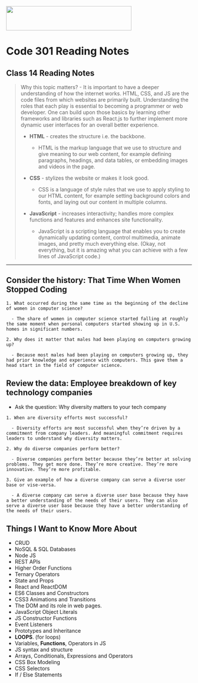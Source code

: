 <img src="https://members-csforall.imgix.net/members/logos/code-fellows-logo-horizontal-2-color-black.png" width="340" height="66">  

# Code 301 Reading Notes

## Class 14 Reading Notes

> Why this topic matters? - It is important to have a deeper understanding of how the internet works. HTML, CSS, and JS are the code files from which websites are primarily built. Understanding the roles that each play is essential to becoming a programmer or web developer. One can build upon those basics by learning other frameworks and libraries such as React.js to further implement more dynamic user interfaces for an overall better experience.
>
> - **HTML** - creates the structure i.e. the backbone.
>   - HTML is the markup language that we use to structure and give meaning to our web content, for example defining paragraphs, headings, and data tables, or embedding images and videos in the page.
> - **CSS** - stylizes the website or makes it look good.
>  
>   - CSS is a language of style rules that we use to apply styling to our HTML content, for example setting background colors and fonts, and laying out our content in multiple columns.
> - **JavaScript** - increases interactivity; handles more complex functions and features and enhances site functionality.
>  
>   - JavaScript is a scripting language that enables you to create dynamically updating content, control multimedia, animate images, and pretty much everything else. (Okay, not everything, but it is amazing what you can achieve with a few lines of JavaScript code.)
>  
---

## Consider the history: That Time When Women Stopped Coding

```
1. What occurred during the same time as the beginning of the decline of women in computer science?

  - The share of women in computer science started falling at roughly the same moment when personal computers started showing up in U.S. homes in significant numbers. 

2. Why does it matter that males had been playing on computers growing up?

  - Because most males had been playing on computers growing up, they had prior knowledge and experience with computers. This gave them a head start in the field of computer science. 

```

## Review the data: Employee breakdown of key technology companies
- Ask the question: Why diversity matters to your tech company

```
1. When are diversity efforts most successful?

  - Diversity efforts are most successful when they’re driven by a commitment from company leaders. And meaningful commitment requires leaders to understand why diversity matters.

2. Why do diverse companies perform better?

  - Diverse companies perform better because they’re better at solving problems. They get more done. They’re more creative. They’re more innovative. They’re more profitable.

3. Give an example of how a diverse company can serve a diverse user base or vise-versa.

  - A diverse company can serve a diverse user base because they have a better understanding of the needs of their users. They can also serve a diverse user base because they have a better understanding of the needs of their users. 

```

## Things I Want to Know More About

- CRUD
- NoSQL & SQL Databases
- Node JS
- REST APIs
- Higher Order Functions
- Ternary Operators
- State and Props
- React and ReactDOM
- ES6 Classes and Constructors
- CSS3 Animations and Transitions
- The DOM and its role in web pages.
- JavaScript Object Literals
- JS Constructor Functions
- Event Listeners
- Prototypes and Inheritance
- **LOOPS**. (for loops)
- Variables, **Functions**, Operators in JS
- JS syntax and structure
- Arrays, Conditionals, Expressions and Operators
- CSS Box Modeling
- CSS Selectors
- If / Else Statements
